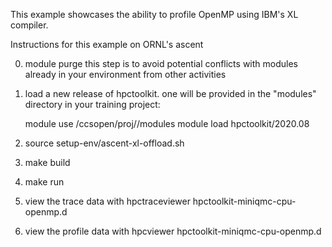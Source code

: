 This example showcases the ability to profile OpenMP using IBM's XL compiler.  

Instructions for this example on ORNL's ascent

0. module purge
   this step is to avoid potential conflicts with modules already in your environment from other activities

1. load a new release of hpctoolkit. one will be provided in the "modules" directory in your training project:

   module use /ccsopen/proj/<YOUR PROJECT ID>/modules
   module load hpctoolkit/2020.08

2. source setup-env/ascent-xl-offload.sh

3. make build

4. make run

5. view the trace data with 
     hpctraceviewer hpctoolkit-miniqmc-cpu-openmp.d

6. view the profile data with 
     hpcviewer hpctoolkit-miniqmc-cpu-openmp.d
